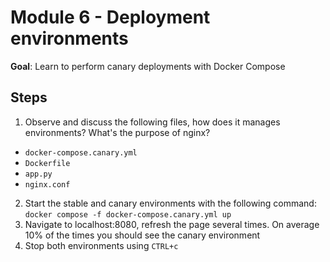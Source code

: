 # Module 6 - Deployment environments

**Goal**: Learn to perform canary deployments with Docker Compose

## Steps

1. Observe and discuss the following files, how does it manages environments? What's the purpose of nginx?

- `docker-compose.canary.yml`
- `Dockerfile`
- `app.py`
- `nginx.conf`

2. Start the stable and canary environments with the following command: `docker compose -f docker-compose.canary.yml up`
3. Navigate to localhost:8080, refresh the page several times. On average 10% of the times you should see the canary environment
7. Stop both environments using `CTRL+c`
